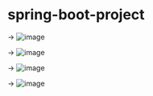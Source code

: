 # spring-boot-project
->
![image](https://github.com/Amol-RG001/spring-boot-project/assets/75878635/17589cb0-327d-4983-8a90-658fb72d2618)

->
![image](https://github.com/Amol-RG001/spring-boot-project/assets/75878635/734ba758-a542-4d6e-8b7b-b4ba907ee916)

->
![image](https://github.com/Amol-RG001/spring-boot-project/assets/75878635/4cb9b543-eddf-4227-90a9-0a4ccf8f81c8)

->
![image](https://github.com/Amol-RG001/spring-boot-project/assets/75878635/9a9a0ebc-cf33-4e55-9a53-86f6dd66d480)




